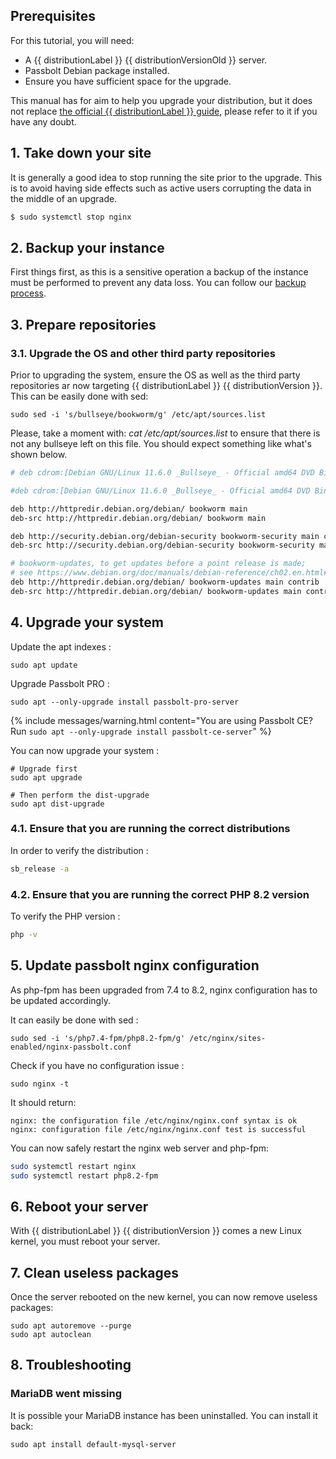 ## Prerequisites

For this tutorial, you will need:
- A {{ distributionLabel }} {{ distributionVersionOld }} server.
- Passbolt Debian package installed.
- Ensure you have sufficient space for the upgrade.

This manual has for aim to help you upgrade your distribution, but it does not replace 
[the official {{ distributionLabel }} guide]({{distributionUpgradeGuide}}), please refer to it if you have any doubt.

## 1. Take down your site

It is generally a good idea to stop running the site prior to the upgrade. This is to avoid having side effects
such as active users corrupting the data in the middle of an upgrade.

```bash
$ sudo systemctl stop nginx
```

## 2. Backup your instance

First things first, as this is a sensitive operation a backup of the instance must be performed to prevent any data loss. 
You can follow our [backup process](/hosting/backup).

## 3. Prepare repositories

### 3.1. Upgrade the OS and other third party repositories

Prior to upgrading the system, ensure the OS as well as the third party repositories ar now targeting
{{ distributionLabel }} {{ distributionVersion }}. This can be easily done with sed:

```
sudo sed -i 's/bullseye/bookworm/g' /etc/apt/sources.list
```

Please, take a moment with: *cat /etc/apt/sources.list* to ensure that there is not any bullseye left on this file. You should expect something like what's shown below.

```bash
# deb cdrom:[Debian GNU/Linux 11.6.0 _Bullseye_ - Official amd64 DVD Binary-1 20221217-10:40]/ bookworm contrib main

#deb cdrom:[Debian GNU/Linux 11.6.0 _Bullseye_ - Official amd64 DVD Binary-1 20221217-10:40]/ bookworm contrib main

deb http://httpredir.debian.org/debian/ bookworm main
deb-src http://httpredir.debian.org/debian/ bookworm main

deb http://security.debian.org/debian-security bookworm-security main contrib
deb-src http://security.debian.org/debian-security bookworm-security main contrib

# bookworm-updates, to get updates before a point release is made;
# see https://www.debian.org/doc/manuals/debian-reference/ch02.en.html#_updates_and_backports
deb http://httpredir.debian.org/debian/ bookworm-updates main contrib
deb-src http://httpredir.debian.org/debian/ bookworm-updates main contrib

```

## 4. Upgrade your system

Update the apt indexes :

```
sudo apt update
```

Upgrade Passbolt PRO :
```
sudo apt --only-upgrade install passbolt-pro-server
```

{% include messages/warning.html
content="You are using Passbolt CE? Run `sudo apt --only-upgrade install passbolt-ce-server`"
%}

You can now upgrade your system :

```
# Upgrade first
sudo apt upgrade

# Then perform the dist-upgrade
sudo apt dist-upgrade
```

### 4.1. Ensure that you are running the correct distributions 

In order to verify the distribution :

```bash
sb_release -a
```

### 4.2. Ensure that you are running the correct PHP 8.2 version

To verify the PHP version :

```bash
php -v
```

## 5. Update passbolt nginx configuration

As php-fpm has been upgraded from 7.4 to 8.2, nginx configuration has to be updated accordingly.

It can easily be done with sed :

```
sudo sed -i 's/php7.4-fpm/php8.2-fpm/g' /etc/nginx/sites-enabled/nginx-passbolt.conf
```

Check if you have no configuration issue :

```
sudo nginx -t
```

It should return:

```
nginx: the configuration file /etc/nginx/nginx.conf syntax is ok
nginx: configuration file /etc/nginx/nginx.conf test is successful
```

You can now safely restart the nginx web server and php-fpm:

```bash
sudo systemctl restart nginx
sudo systemctl restart php8.2-fpm
```

## 6. Reboot your server

With {{ distributionLabel }} {{ distributionVersion }} comes a new Linux kernel, you must reboot your server.

## 7. Clean useless packages

Once the server rebooted on the new kernel, you can now remove useless packages:

```
sudo apt autoremove --purge
sudo apt autoclean
```

## 8. Troubleshooting

### MariaDB went missing

It is possible your MariaDB instance has been uninstalled. You can install it back:

```
sudo apt install default-mysql-server
```
